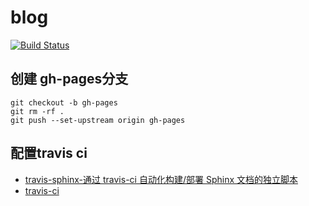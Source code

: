 # blog
[![Build Status](https://www.travis-ci.org/algoboy101/note.svg?branch=master)](https://www.travis-ci.org/algoboy101/note)

## 创建 gh-pages分支

```shell
git checkout -b gh-pages
git rm -rf .
git push --set-upstream origin gh-pages
```

## 配置travis ci
* [travis-sphinx-通过 travis-ci 自动化构建/部署 Sphinx 文档的独立脚本](https://www.ctolib.com/travis-sphinx.html)
* [travis-ci](https://www.travis-ci.org/)

